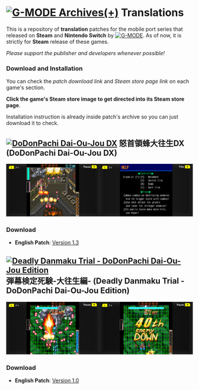 # <a href="https://gmodecorp.com/gmodearchives/"><img src="https://gmodecorp.com/static/gmodearchives/img/logo_GMODEArchives2.png" alt="G-MODE Archives(+)" width="25%"></a> Translations
This is a repository of **translation** patches for the mobile port series that released on **Steam** and **Nintendo Switch** by <a href="https://en.wikipedia.org/wiki/G-Mode/"><img src="https://gmodecorp.com/static/common/img/corporate/h1.png" alt="G-MODE" width="10%"></a>.
As of now, it is strictly for **Steam** release of these games.

*Please support the publisher and developers whenever possible!*
### Download and Installation
You can check the *patch download link* and *Steam store page link* on each game's section.

**Click the game's Steam store image to get directed into its Steam store page**.

Installation instruction is already inside patch's archive so you can just download it to check.
## <a href="https://store.steampowered.com/app/1751100/GMODE_DX/"><img src="https://cdn.cloudflare.steamstatic.com/steam/apps/1815030/header.jpg?t=1642640261" alt="DoDonPachi Dai-Ou-Jou DX" width="25%"/></a> 怒首領蜂大往生DX (DoDonPachi Dai-Ou-Jou DX)

<img src="./promo/1751100_1.png" alt="Menu has been translated" width="50%"/><img src="./promo/1751100_2.png" alt="In-game instructions has also been translated" width="50%"/>
### Download
- **English Patch**: [Version 1.3](https://github.com/MKCAMK/G-MODE-Archives-translations/raw/225fd6c22ded7c35f6805a0a92670647ada968df/patches/DoDonPachi%20Dai-Ou-Jou%20DX/English/Steam/DoDonPachiDaiOuJouDX_english_patch.1.3.zip)
## <a href="https://store.steampowered.com/app/1815030/GMODE/"><img src="https://cdn.cloudflare.steamstatic.com/steam/apps/1751100/header.jpg?t=1637024289" alt="Deadly Danmaku Trial - DoDonPachi Dai-Ou-Jou Edition" width="25%"/></a> 弾幕検定死験-大往生編- (Deadly Danmaku Trial - DoDonPachi Dai-Ou-Jou Edition)

<img src="./promo/1815030_1.png" alt="Menu has been translated" width="50%"/><img src="./promo/1815030_2.png" alt="Translated all of possible text images including this" width="50%"/>
### Download
- **English Patch**: [Version 1.0](https://github.com/MKCAMK/G-MODE-Archives-translations/raw/225fd6c22ded7c35f6805a0a92670647ada968df/patches/Deadly%20Danmaku%20Trial%20-%20DoDonPachi%20Dai-Ou-Jou%20Edition/English/Steam/DDT_DoDonPachiDaiOuJou_english_patch.1.0.zip)
